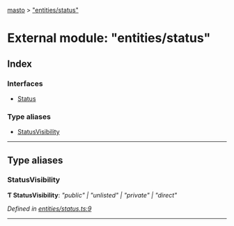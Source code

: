 [masto](../README.md) > ["entities/status"](../modules/_entities_status_.md)

# External module: "entities/status"

## Index

### Interfaces

* [Status](../interfaces/_entities_status_.status.md)

### Type aliases

* [StatusVisibility](_entities_status_.md#statusvisibility)

---

## Type aliases

<a id="statusvisibility"></a>

###  StatusVisibility

**Ƭ StatusVisibility**: *"public" \| "unlisted" \| "private" \| "direct"*

*Defined in [entities/status.ts:9](https://github.com/neet/masto.js/blob/3b7330b/src/entities/status.ts#L9)*

___

